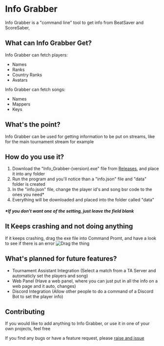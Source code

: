 # Info Grabber
Info Grabber is a "command line" tool to get info from BeatSaver and ScoreSaber,

## What can Info Grabber Get?
Info Grabber can fetch players:
- Names
- Ranks
- Country Ranks
- Avatars

Info Grabber can fetch songs:
- Names
- Mappers
- Keys

## What's the point?
Info Grabber can be used for getting information to be put on streams, like for the main tournament stream for example

## How do you use it?
1) Download the "Info_Grabber-(version).exe" file from [Releases](https://github.com/AsoDesu/info-grabber/releases), and place it into any folder
2) Run the program and you'll notice than a "info.json" file and "data" folder is created
3) In the "info.json" file, change the player id's and song bsr code to the ones you need*
4) Everything will be downloaded and placed into the folder called "data"
##### *If you don't want one of the setting, just leave the field blank

## It Keeps crashing and not doing anything
If it keeps crashing, drag the exe file into Command Promt, and have a look to see if there is an error
![Drag the thing](https://i.imgur.com/nlmIhAD.png)

## What's planned for future features?
- Tournament Assistant Integration (Select a match from a TA Server and automaticly set the players and song)
- Web Panel (Have a web panel, where you can just put in all the info on a web page and it auto, changes)
- Discord Integration (Allow other people to do a command of a Discord Bot to set the player info)

## Contributing
If you would like to add anything to Info Grabber, or use it in one of your own projects, feel free

If you find any bugs or have a feature request, please [raise and issue](https://github.com/AsoDesu/info-grabber/issues)
